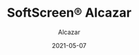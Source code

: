 ---
title: "SoftScreen® Alcazar"
image_primary: "img/Arktura-SoftScreen-Alcazar-Half-Waiting-Room-07.jpg"
image_secondary: "img/Arktura_SoftScreen_Alcazar-1600x1078.jpg"
description: "Alcazar%u2019s%20acoustic%20wall%20panels%20and%20partitions%20create%20a%20design%20inspired%20by%20the%20Alcazar%20palace%20in%20Seville%2C%20a%20repeating%20pattern%20of%20triangles%20and%20lines%20that%20add%20up%20to%20an%20image%20you%20can%u2019t%20look%20away%20from.%20These%20panels%20can%20be%20either%20fixed%20into%20place%20cable%20hung%2C%20wall%20mounted%2C%20or%20set%20on%20a%20track%20to%20serve%20as%20operable%20dividers.%20Alcazar%20is%20available%20in%20full%20and%20half%20pattern%20panels%20to%20provide%20flexibility%20in%20acoustic%20performance%20and%20peace%20of%20mind.%20Made%20from%20our%20Soft%20Sound%20material%2C%20they%20also%20provide%20sound%20control%20exactly%20where%20you%20need%20it.%20%A0"
designer: "Arktura"
tags: 
  - "Acoustic"
  - "Wall Panels"
  - "Partitions"
subtitle: "Alcazar"
href: "https://arktura.com/product/softscreen-alcazar/"
category: "Acoustic"
manufacturer: "Arktura"
slug: "/manufacturers/arktura/acoustic/arktura-soft-screen-alcazar"
date: "2021-05-07"
---